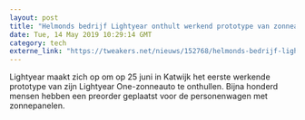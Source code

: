 ```yaml
---
layout: post
title: "Helmonds bedrijf Lightyear onthult werkend prototype van zonneauto op 25 juni"
date: Tue, 14 May 2019 10:29:14 GMT
category: tech
externe_link: "https://tweakers.net/nieuws/152768/helmonds-bedrijf-lightyear-onthult-werkend-prototype-van-zonneauto-op-25-juni.html"
---
```


Lightyear maakt zich op om op 25 juni in Katwijk het eerste werkende prototype van zijn Lightyear One-zonneauto te onthullen. Bijna honderd mensen hebben een preorder geplaatst voor de personenwagen met zonnepanelen.<img src="http://feeds.feedburner.com/~r/tweakers/mixed/~4/Y87UG66naBQ" height="1" width="1" alt=""/>
